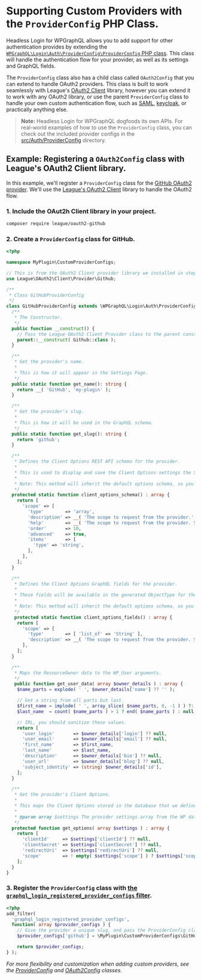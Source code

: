 # Supporting Custom Providers with the `ProviderConfig` PHP Class.

Headless Login for WPGraphQL allows you to add support for other authentication provides by extending the  [`WPGraphQL\Login\Auth\ProviderConfig\ProviderConfig` PHP class](../src/Auth/ProviderConfig/ProviderConfig.php). This class will handle the authentication flow for your provider, as well as its settings and GraphQL fields.

The `ProviderConfig` class also has a child class called `OAuth2Config` that you can extend to handle OAuth2 providers. This class is built to work seamlessly with League's [OAuth2 Client](https://oauth2-client.thephpleague.com/) library, however you can extend it to work with any OAuth2 library, or use the parent `ProviderConfig` class to handle your own custom authentication flow, such as [SAML](https://en.wikipedia.org/wiki/Security_Assertion_Markup_Language), [keycloak](https://www.keycloak.org/), or practically anything else.

> **Note:** Headless Login for WPGraphQL dogfoods its own APIs. For real-world examples of how to use the `ProviderConfig` class, you can check out the included provider configs in the [src/Auth/ProviderConfig](../src/Auth/ProviderConfig) directory.

## Example: Registering a `OAuth2Config` class with League's OAuth2 Client library.

In this example, we'll register a `ProviderConfig` class for the [GitHub OAuth2 provider](https://developer.github.com/apps/building-oauth-apps/authorizing-oauth-apps/). We'll use the [League's OAuth2 Client](https://oauth2-client.thephpleague.com/) library to handle the OAuth2 flow.

### 1. Include the OAut2h Client library in your project.

```bash
composer require league/oauth2-github
```

### 2. Create a `ProviderConfig` class for GitHub.

```php
<?php

namespace MyPlugin\CustomProviderConfigs;

// This is from the OAuth2 Client provider library we installed in step 1.
use League\OAuth2\Client\Provider\Github;

/**
 * Class GitHubProviderConfig
 */
class GitHubProviderConfig extends \WPGraphQL\Login\Auth\ProviderConfig\OAuth2\OAuth2Config {
  /**
   * The Constructor.
   */
  public function __construct() {
    // Pass the League OAuth2 Client Provider class to the parent constructor.
    parent::__construct( Github::class );
  }

  /**
   * Get the provider's name.
   *
   * This is how it will appear in the Settings Page.
   */
  public static function get_name(): string {
    return __( 'GitHub', 'my-plugin' );
  }

  /**
   * Get the provider's slug.
   *
   * This is how it will be used in the GraphQL schema.
   */
  public static function get_slug(): string {
    return 'github';
  }

  /**
   * Defines the Client Options REST API schema for the provider.
   *
   * This is used to display and save the Client Options settings the Settings Page.
   *
   * Note: This method will inherit the default options schema, so you only need to add the fields specific to GitHub.
   */
  protected static function client_options_schema() : array {
    return [
      'scope' => [
        'type'        => 'array',
        'description' => __( 'The scope to request from the provider.', 'wp-graphql-headless-login' ),
        'help'        => __( 'The scope to request from the provider. See https://docs.github.com/en/developers/apps/building-headless-login-apps/scope-for-headless-login-apps for a list of available scope.', 'wp-graphql-headless-login' ),
        'order'       => 10,
        'advanced'    => true,
        'items'       => [
          'type' => 'string',
        ],
      ],
    ];
  }

  /**
   * Defines the Client Options GraphQL fields for the provider.
   *
   * These fields will be available in the generated ObjectType for the LoginClientOptions interface.
   *
   * Note: This method will inherit the default options schema, so you only need to add the fields specific to GitHub.
   */
   protected static function client_options_fields() : array {
    return [
      'scope' => [
        'type'        => [ 'list_of' => 'String' ],
        'description' => __( 'The scope to request from the provider. See https://docs.github.com/en/developers/apps/building-headless-login-apps/scope-for-headless-login-apps for a list of available scope.', 'wp-graphql-headless-login' ),
      ],
    ];
  }

  /**
   * Maps the ResourceOwner data to the WP_User arguments.
   */
   public function get_user_data( array $owner_details ) : array {
    $name_parts = explode( ' ', $owner_details['name'] ?? '' );

    // Get a string from all parts but last.
    $first_name = implode( ' ', array_slice( $name_parts, 0, -1 ) ) ?: null;
    $last_name  = count( $name_parts ) > 1 ? end( $name_parts ) : null;

    // IRL, you should sanitize these values.
    return [
      'user_login'       => $owner_details['login'] ?? null,
      'user_email'       => $owner_details['email'] ?? null,
      'first_name'       => $first_name,
      'last_name'        => $last_name,
      'description'      => $owner_details['bio'] ?? null,
      'user_url'         => $owner_details['blog'] ?? null,
      'subject_identity' => (string) $owner_details['id'],
    ];
  }

  /**
   * Get the provider's Client Options.
   *
   * This maps the Client Options stored in the database that we defined in the client_options_schema() method to the format that the League OAuth2 Client expects.
   *
   * @param array $settings The provider settings array from the WP database.
   */
  protected function get_options( array $settings ) : array {
    return [
      'clientId'     => $settings['clientId'] ?? null,
      'clientSecret' => $settings['clientSecret'] ?? null,
      'redirectUri'  => $settings['redirectUri'] ?? null,
      'scope'        => ! empty( $settings['scope'] ) ? $settings['scope'] : [],
    ];
  }
}
```

### 3. Register the `ProviderConfig` class with [the `graphql_login_registered_provider_configs` filter](./filters.md#graphql_login_registered_provider_configs).

```php
<?php
add_filter(
  'graphql_login_registered_provider_configs',
  function( array $provider_configs ) {
    // Give the provider a unique slug, and pass the ProviderConfig class name.
    $provider_configs['github'] = \MyPlugin\CustomProviderConfigs\GitHubProviderConfig::class;

    return $provider_configs;
} );
```
_For more flexibility and customization when adding custom providers, see the [ProviderConfig](../src/Auth/ProviderConfig/ProviderConfig.php) and [OAuth2Config](../src/Auth/ProviderConfig/OAuth2/OAuth2Config.php) classes._
